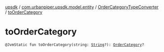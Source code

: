 [upsdk](../../index.md) / [com.urbanpiper.upsdk.model.entity](../index.md) / [OrderCategoryTypeConverter](index.md) / [toOrderCategory](./to-order-category.md)

# toOrderCategory

`@JvmStatic fun toOrderCategory(string: `[`String`](https://kotlinlang.org/api/latest/jvm/stdlib/kotlin/-string/index.html)`?): `[`OrderCategory`](../../com.urbanpiper.upsdk.model.networkresponse/-order-category/index.md)`?`